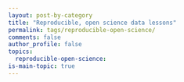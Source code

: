 ```yaml
---
layout: post-by-category
title: "Reproducible, open science data lessons"
permalink: tags/reproducible-open-science/
comments: false
author_profile: false
topics:
  reproducible-open-science:
is-main-topic: true
---
```

